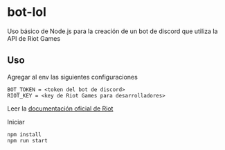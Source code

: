 # bot-lol

Uso básico de Node.js para la creación de un bot de discord que utiliza la API de Riot Games

## Uso 

Agregar al env las siguientes configuraciones
```
BOT_TOKEN = <token del bot de discord>
RIOT_KEY = <key de Riot Games para desarrolladores> 
```
Leer la <a href="https://developer.riotgames.com/">documentación oficial de Riot</a>

Iniciar
```
npm install
npm run start
```
